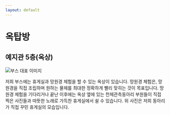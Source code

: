 ```yaml
---
layout: default
---
```



# 옥탑방
## 예지관 5층(옥상)

![부스 대표 이미지](../image/옥탑방.jpg)

저희 부스에는 휴게실과 망원경 체험을 할 수 있는 옥상이 있습니다. 망원경 체험은, 망원경을 직접 조립하며 원하는 물체를 최대한 정확하게 빨리 맞히는 것이 목표입니다. 망원경 체험을 기다리거나 끝난 이후에는 옥상 옆에 있는 천체관측동아리 부원들이 직접 찍은 사진들과 따뜻한 노래로 가득찬 휴게실에서 쉴 수 있습니다. 위 사진은 저희 동아리가 직접 꾸민 휴게실의 모습입니다.
